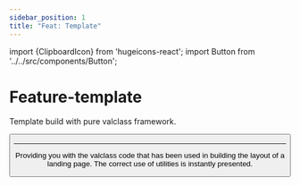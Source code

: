 ```yaml
---
sidebar_position: 1
title: "Feat: Template"
---
```


import {ClipboardIcon} from 'hugeicons-react';
import Button from '../../src/components/Button';

# Feature-template <ClipboardIcon className='icon' /> 

Template build with pure valclass framework.

<Button label="Download now - (9.5mb)" link="https://github.com/valclassdevelop/foodyar_template-valclass/archive/refs/heads/main.zip" />

---

Providing you with the valclass code that has been used in building the layout of a landing page. The correct use of utilities is instantly presented.
